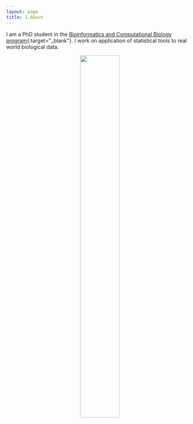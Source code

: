 ```yaml
---
layout: page
title: 1.About
---
```



I am a PhD student in the [Bioinformatics and Computational Biology program](https://www.uidaho.edu/sci/bcb){:target="_blank"}. 
I work on application of statistical tools to real world biological data.




<figure><center>
  <img width="50%" height="50%" src="https://martynalukaszewicz.github.io/Profile.jpg"/>
</center></figure>




